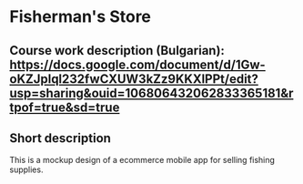 # Fisherman's Store


## Course work description (Bulgarian): https://docs.google.com/document/d/1Gw-oKZJplql232fwCXUW3kZz9KKXlPPt/edit?usp=sharing&ouid=106806432062833365181&rtpof=true&sd=true

## Short description

This is a mockup design of a ecommerce mobile app for selling fishing supplies.
